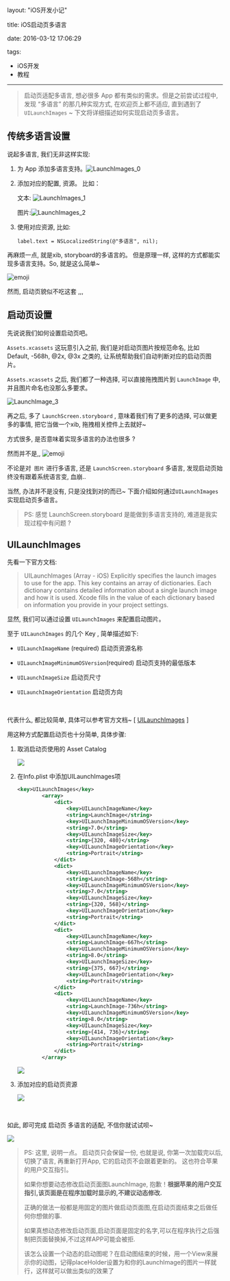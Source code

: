 layout: "iOS开发小记"

title: iOS启动页多语言

date: 2016-03-12 17:06:29

tags:

- iOS开发
- 教程

------

>  启动页适配多语言, 想必很多 App 都有类似的需求。但是之前尝试过程中, 发现  “多语言” 的那几种实现方式, 在欢迎页上都不适应, 直到遇到了 `UILaunchImages` ~ 下文将详细描述如何实现启动页多语言。

<!--more-->

## 传统多语言设置

说起多语言, 我们无非这样实现:

1. 为 App 添加多语言支持。![LaunchImages_0](http://7xkc7a.com1.z0.glb.clouddn.com/LaunchImagesLaunchImages_0.png)
   
2. 添加对应的配置, 资源。 比如：
   
   文本: ![LaunchImages_1](http://7xkc7a.com1.z0.glb.clouddn.com/LaunchImagesLaunchImages_1.png)
   
   图片:![LaunchImages_2](http://7xkc7a.com1.z0.glb.clouddn.com/LaunchImagesLaunchImages_2.png)
   
3. 使用对应资源, 比如:
   
   ``` objc
   label.text = NSLocalizedString(@"多语言", nil);
   ```



再麻烦一点, 就是xib, storyboard的多语言的。 但是原理一样, 这样的方式都能实现多语言支持。So, 就是这么简单~

![emoji](http://wanzao2.b0.upaiyun.com/system/pictures/181/original/%E5%BC%80%E5%BF%8309.png)

 然而, 启动页貌似不吃这套 ,,,



## 启动页设置

先说说我们如何设置启动页吧。

`Assets.xcassets` 这玩意引入之前, 我们是对启动页图片按规范命名, 比如 Default, -568h, @2x, @3x 之类的, 让系统帮助我们自动判断对应的启动页图片。

`Assets.xcassets` 之后, 我们都了一种选择, 可以直接拖拽图片到 `LaunchImage` 中, 并且图片命名也没那么多要求。

![LaunchImage_3](http://upload-images.jianshu.io/upload_images/262538-a84f9bece1aa8b37.jpeg?imageMogr2/auto-orient/strip%7CimageView2/2/w/1240/format/jpg)



再之后, 多了 `LaunchScreen.storyboard` , 意味着我们有了更多的选择, 可以做更多的事情, 把它当做一个xib, 拖拽相关控件上去就好~



方式很多, 是否意味着实现多语言的办法也很多 ?

然而并不是,, ![emoji](http://wanzao2.b0.upaiyun.com/system/pictures/283/original/%E7%94%9F%E6%B0%9411.png)



不论是对` 图片` 进行多语言, 还是 `LaunchScreen.storyboard` 多语言, 发现启动页始终没有跟着系统语言变, 血崩..



当然, 办法并不是没有, 只是没找到对的而已~ 下面介绍如何通过`UILaunchImages` 实现启动页多语言。

> PS: 感觉 LaunchScreen.storyboard 是能做到多语言支持的, 难道是我实现过程中有问题 ? 



## UILaunchImages

先看一下官方文档:



> UILaunchImages (Array - iOS) Explicitly specifies the launch images to use for the app. This key contains an array of dictionaries. Each dictionary contains detailed information about a single launch image and how it is used. Xcode fills in the value of each dictionary based on information you provide in your project settings.

显然, 我们可以通过设置 `UILaunchImages` 来配置启动图片。

至于 `UILaunchImages` 的几个 Key , 简单描述如下: 

- `UILaunchImageName` (required) 启动页资源名称
  
- `UILaunchImageMinimumOSVersion`(required) 启动页支持的最低版本
  
- `UILaunchImageSize` 启动页尺寸
  
- `UILaunchImageOrientation` 启动页方向
  
  ​

代表什么, 都比较简单, 具体可以参考官方文档~ [  [UILaunchImages](https://developer.apple.com/library/ios/documentation/General/Reference/InfoPlistKeyReference/Articles/iPhoneOSKeys.html#//apple_ref/doc/uid/TP40009252-SW28) ]

用这种方式配置启动页也十分简单, 具体步骤:

1. 取消启动页使用的 Asset Catalog
   
   ![](http://7xkc7a.com1.z0.glb.clouddn.com/LaunchImages%E5%B1%8F%E5%B9%95%E5%BF%AB%E7%85%A7%202016-03-12%20%E4%B8%8B%E5%8D%884.44.06.png)
   
2. 在Info.plist 中添加UILaunchImages项
   
   ``` xml
   <key>UILaunchImages</key>
           <array>
               <dict>
                   <key>UILaunchImageName</key>
                   <string>LaunchImage</string>
                   <key>UILaunchImageMinimumOSVersion</key>
                   <string>7.0</string>
                   <key>UILaunchImageSize</key>
                   <string>{320, 480}</string>
                   <key>UILaunchImageOrientation</key>
                   <string>Portrait</string>
               </dict>
               <dict>
                   <key>UILaunchImageName</key>
                   <string>LaunchImage-568h</string>
                   <key>UILaunchImageMinimumOSVersion</key>
                   <string>7.0</string>
                   <key>UILaunchImageSize</key>
                   <string>{320, 568}</string>
                   <key>UILaunchImageOrientation</key>
                   <string>Portrait</string>
               </dict>
               <dict>
                   <key>UILaunchImageName</key>
                   <string>LaunchImage-667h</string>
                   <key>UILaunchImageMinimumOSVersion</key>
                   <string>8.0</string>
                   <key>UILaunchImageSize</key>
                   <string>{375, 667}</string>
                   <key>UILaunchImageOrientation</key>
                   <string>Portrait</string>
               </dict>
               <dict>
                   <key>UILaunchImageName</key>
                   <string>LaunchImage-736h</string>
                   <key>UILaunchImageMinimumOSVersion</key>
                   <string>8.0</string>
                   <key>UILaunchImageSize</key>
                   <string>{414, 736}</string>
                   <key>UILaunchImageOrientation</key>
                   <string>Portrait</string>
               </dict>
           </array>
   ```
   
   ![](http://7xkc7a.com1.z0.glb.clouddn.com/LaunchImagesF9E4E70D-B3D3-46E6-ADCE-E789F50491B3.png)
   
3. 添加对应的启动页资源
   
   ![](http://7xkc7a.com1.z0.glb.clouddn.com/LaunchImages863C1341-C42D-47C3-9FC7-B0F85EE78DA7.png)
   
   ​



如此, 即可完成 启动页 多语言的适配, 不信你就试试呗~ 

![](http://wanzao2.b0.upaiyun.com/system/pictures/270/original/%E5%BE%97%E7%91%9F10.png)



> PS: 这里, 说明一点。 启动页只会保留一份, 也就是说, 你第一次加载完以后, 切换了语言, 再重新打开App, 它的启动页不会跟着更新的。 这也符合苹果的用户交互指引。
> 
> 如果你想要动态修改启动页面图LaunchImage, 抱歉！**根据苹果的用户交互指引,该页面是在程序加载时显示的,不建议动态修改.**
> 
> 正确的做法一般都是用固定的图片做启动页面图,在启动页面结束之后做任何你想做的事.
> 
> 如果真想动态修改启动页面,启动页面是固定的名字,可以在程序执行之后强制把页面替换掉,不过这样APP可能会被拒.
> 
> 该怎么设置一个动态的启动图呢？在启动图结束的时候，用一个View来展示你的动图，记得placeHolder设置为和你的LaunchImage的图片一样就行，这样就可以做出类似的效果了